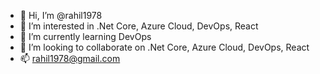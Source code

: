 - 👋 Hi, I’m @rahil1978
- 👀 I’m interested in .Net Core, Azure Cloud, DevOps, React
- 🌱 I’m currently learning DevOps
- 💞️ I’m looking to collaborate on .Net Core, Azure Cloud, DevOps, React
- 📫 rahil1978@gmail.com

<!---
rahil1978/rahil1978 is a ✨ special ✨ repository because its `README.md` (this file) appears on your GitHub profile.
You can click the Preview link to take a look at your changes.
--->
